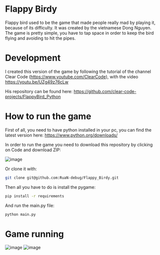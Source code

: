 # Flappy Birdy

Flappy bird used to be the game that made people really mad by playing it, because of its difficulty. It was created by the vietnamese Dong Nguyen. The game is pretty simple, you have to tap space in order to keep the bird flying and avoiding to hit the pipes.

# Development

I created this version of the game by following the tutorial of the channel Clear Code (https://www.youtube.com/ClearCode), with the video https://youtu.be/UZg49z76cLw

His repository can be found here: https://github.com/clear-code-projects/FlappyBird_Python

# How to run the game

First of all, you need to have python installed in your pc, you can find the latest version here: https://www.python.org/downloads/

In order to run the game you need to download this repository by clicking on Code and download ZIP:

![image](https://user-images.githubusercontent.com/54671133/129487510-1073ad85-a4ba-4753-9830-1e7d6f66e268.png)

Or clone it with:
```sh
git clone git@github.com:RuaN-debug/Flappy_Birdy.git
```

Then all you have to do is install the pygame:
```sh
pip install -r requirements
```
And run the main.py file:
```sh
python main.py
```

# Game running

![image](https://user-images.githubusercontent.com/54671133/129487399-e885d460-b3c2-4e89-9ea7-6d8e39e35fea.png)
![image](https://user-images.githubusercontent.com/54671133/129487411-86c53927-459d-4724-92ab-91053b801731.png)
